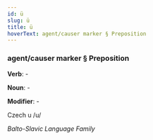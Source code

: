 ```yaml
---
id: ü
slug: ü
title: ü
hoverText: agent/causer marker § Preposition
---
```


### agent/causer marker § Preposition

**Verb**: -

**Noun**: -

**Modifier**: -

Czech u /u/

*Balto-Slavic Language Family*